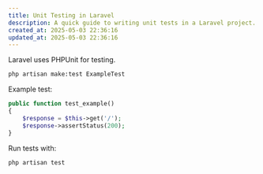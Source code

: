 ```yaml
---
title: Unit Testing in Laravel
description: A quick guide to writing unit tests in a Laravel project.
created_at: 2025-05-03 22:36:16
updated_at: 2025-05-03 22:36:16
---
```


Laravel uses PHPUnit for testing.

```bash
php artisan make:test ExampleTest
```

Example test:

```php
public function test_example()
{
    $response = $this->get('/');
    $response->assertStatus(200);
}
```

Run tests with:

```bash
php artisan test
```
